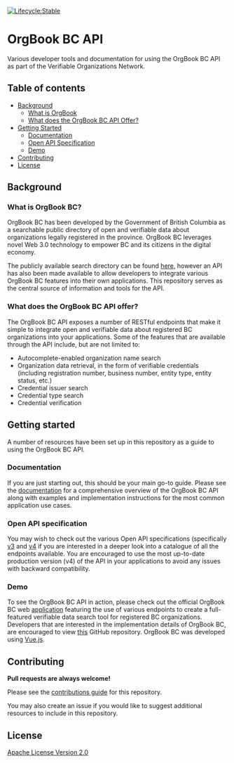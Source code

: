 [![Lifecycle:Stable](https://img.shields.io/badge/Lifecycle-Stable-97ca00)]('')

# OrgBook BC API

Various developer tools and documentation for using the OrgBook BC API as part of the Verifiable Organizations Network.

## Table of contents

- [Background](#background)
    - [What is OrgBook](#what-is-orgbook-bc)
    - [What does the OrgBook BC API Offer?](#what-does-the-orgbook-bc-api-offer)
- [Getting Started](#getting-started)
    - [Documentation](#documentation)
    - [Open API Specification](#open-api-specification)
    - [Demo](#demo)
- [Contributing](#contributing)
- [License](#license)

## Background

### What is OrgBook BC?

OrgBook BC has been developed by the Government of British Columbia as a searchable public directory of open and verifiable data about organizations legally registered in the province. OrgBook BC leverages novel Web 3.0 technology to empower BC and its citizens in the digital economy.

The publicly available search directory can be found [here](https://www.orgbook.gov.bc.ca), however an API has also been made available to allow developers to integrate various OrgBook BC features into their own applications. This repository serves as the central source of information and tools for the API.

### What does the OrgBook BC API offer?

The OrgBook BC API exposes a number of RESTful endpoints that make it simple to integrate open and verifiable data about registered BC organizations into your applications. Some of the features that are available through the API include, but are not limited to:

- Autocomplete-enabled organization name search
- Organization data retrieval, in the form of verifiable credentials (including registration number, business number, entity type, entity status, etc.)
- Credential issuer search
- Credential type search
- Credential verification

## Getting started

A number of resources have been set up in this repository as a guide to using the OrgBook BC API.

### Documentation

If you are just starting out, this should be your main go-to guide. Please see the [documentation](./docs/README.md) for a comprehensive overview of the OrgBook BC API along with examples and implementation instructions for the most common application use cases.

### Open API specification

You may wish to check out the various Open API specifications (specifically [v3](https://orgbook.gov.bc.ca/api/v3/) and [v4](https://orgbook.gov.bc.ca/api/v4/) if you are interested in a deeper look into a catalogue of all the endpoints available. You are encouraged to use the most up-to-date production version (v4) of the API in your applications to avoid any issues with backward compatibility.

### Demo

To see the OrgBook BC API in action, please check out the official OrgBook BC web [application](https://www.orgbook.gov.bc.ca) featuring the use of various endpoints to create a full-featured verifiable data search tool for registered BC organizations. Developers that are interested in the implementation details of OrgBook BC, are encouraged to view [this](https://github.com/bcgov/orgbook-bc-client) GitHub repository. OrgBook BC was developed using [Vue.js](https://vuejs.org).

## Contributing

**Pull requests are always welcome!**

Please see the [contributions guide](CONTRIBUTING.md) for this repository.

You may also create an issue if you would like to suggest additional resources to include in this repository.

## License

[Apache License Version 2.0](./LICENSE)